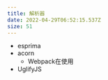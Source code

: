 ```yaml
---
title: 解析器
date: 2022-04-29T06:52:15.537Z
size: 51
---
```

- esprima
- acorn
  - Webpack在使用
- UglifyJS

